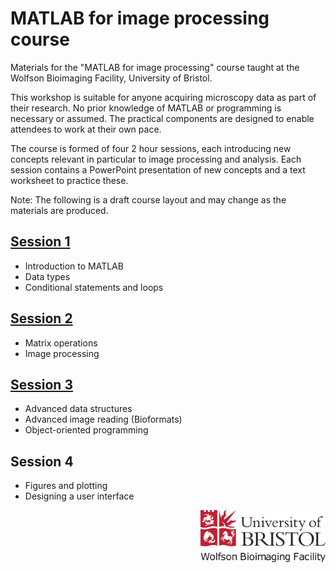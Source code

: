 MATLAB for image processing course
==================================

Materials for the "MATLAB for image processing" course taught at the Wolfson Bioimaging Facility, University of Bristol.

This workshop is suitable for anyone acquiring microscopy data as part of their research. No prior knowledge of MATLAB or programming is necessary or assumed. The practical components are designed to enable attendees to work at their own pace.

The course is formed of four 2 hour sessions, each introducing new concepts relevant in particular to image processing and analysis.  Each session contains a PowerPoint presentation of new concepts and a text worksheet to practice these.

Note: The following is a draft course layout and may change as the materials are produced.

## [Session 1](./Session%201%20-%20Introduction%20to%20MATLAB)
- Introduction to MATLAB
- Data types
- Conditional statements and loops

## [Session 2](./Session%202%20-%20Matrices%20and%20image%20processing)
- Matrix operations
- Image processing

## [Session 3](./Session%203%20-%20Advanced%20data%20structures)
- Advanced data structures
- Advanced image reading (Bioformats)
- Object-oriented programming

## Session 4
- Figures and plotting
- Designing a user interface

<img src="./Resources/wbif-colour-logo.png" width="200px" align="right">
